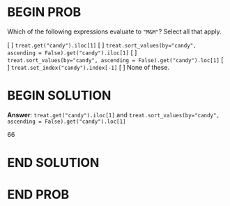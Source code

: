 # BEGIN PROB

Which of the following expressions evaluate to `"M&M"`? Select all that
apply.

[ ] `treat.get("candy").iloc[1]`
[ ] `treat.sort_values(by="candy", ascending = False).get("candy").iloc[1]`
[ ] `treat.sort_values(by="candy", ascending = False).get("candy").loc[1]`
[ ] `treat.set_index("candy").index[-1]`
[ ] None of these.

# BEGIN SOLUTION

**Answer**: `treat.get("candy").iloc[1]` and `treat.sort_values(by="candy", ascending = False).get("candy").loc[1]`

<average>66</average>

# END SOLUTION

# END PROB